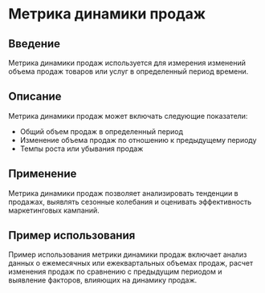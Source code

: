 # Метрика динамики продаж

## Введение
Метрика динамики продаж используется для измерения изменений объема продаж товаров или услуг в определенный период времени.

## Описание
Метрика динамики продаж может включать следующие показатели:
- Общий объем продаж в определенный период
- Изменение объема продаж по отношению к предыдущему периоду
- Темпы роста или убывания продаж

## Применение
Метрика динамики продаж позволяет анализировать тенденции в продажах, выявлять сезонные колебания и оценивать эффективность маркетинговых кампаний.

## Пример использования
Пример использования метрики динамики продаж включает анализ данных о ежемесячных или ежеквартальных объемах продаж, расчет изменения продаж по сравнению с предыдущим периодом и выявление факторов, влияющих на динамику продаж.